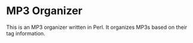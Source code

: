 MP3 Organizer
=============

This is an MP3 organizer written in Perl. It organizes MP3s based on their tag information.
